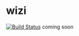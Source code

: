 # wizi
[![Build Status](https://travis-ci.org/MichaelYusko/wizi.svg?branch=master)](https://travis-ci.org/MichaelYusko/wizi)
coming soon